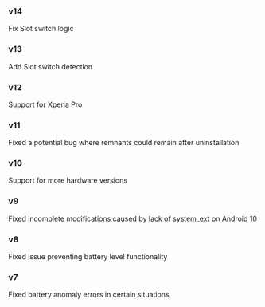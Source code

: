 ### v14
Fix Slot switch logic

### v13
Add Slot switch detection

### v12
Support for Xperia Pro

### v11
Fixed a potential bug where remnants could remain after uninstallation

### v10
Support for more hardware versions

### v9
Fixed incomplete modifications caused by lack of system_ext on Android 10

### v8
Fixed issue preventing battery level functionality

### v7
Fixed battery anomaly errors in certain situations
